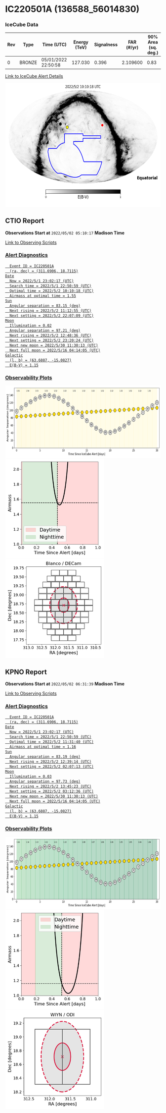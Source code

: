 # IC220501A (136588_56014830)

### IceCube Data

| Rev | Type | Time (UTC) | Energy (TeV) | Signalness | FAR (#/yr) | 90% Area (sq. deg.) |
| --- | --- | --- | --- | --- | --- | --- |
| 0 | BRONZE | 05/01/2022  22:50:58 | 127.030 | 0.396 | 2.109600 | 0.83 |

<a href="https://gcn.gsfc.nasa.gov/gcn/notices_amon_g_b/136588_56014830.amon" target="_blank">Link to IceCube Alert Details</a>

<a href="https://rmorgan10.github.io/AlertMonitoring/IC220501A_0/CTIO_skymap.png" target="_blank">
  <img src="CTIO_skymap.png" alt="CTIO Skymap" style="width:700px;height:400px;">
</a>


## CTIO Report

**Observations Start at**  `2022/05/02 05:10:17`  **Madison Time**

<a href="https://github.com/rmorgan10/AlertMonitoring/blob/main/IC220501A_0/CTIO.json" target="_blank">Link to Observing Scripts

### Alert Diagnostics

```Event
  Event ID = IC220501A
  (ra, dec) = (311.6906, 18.7115)
Date
  Now = 2022/5/1 23:02:17 (UTC)
  Search time = 2022/5/1 22:50:59 (UTC)
  Optimal time = 2022/5/2 10:10:18 (UTC)
  Airmass at optimal time = 1.55
Sun
  Angular separation = 83.15 (deg)
  Next rising = 2022/5/2 11:12:55 (UTC)
  Next setting = 2022/5/2 22:07:09 (UTC)
Moon
  Illumination = 0.02
  Angular separation = 97.21 (deg)
  Next rising = 2022/5/2 12:48:36 (UTC)
  Next setting = 2022/5/2 23:20:24 (UTC)
  Next new moon = 2022/5/30 11:30:13 (UTC)
  Next full moon = 2022/5/16 04:14:05 (UTC)
Galactic
  (l, b) = (63.6887, -15.0827)
  E(B-V) = 1.15
```
### Observability Plots

<a href="https://rmorgan10.github.io/AlertMonitoring/IC220501A_0/CTIO_forecast.png" target="_blank">
  <img src="CTIO_forecast.png" alt="CTIO Forecast" style="width:700px;height:233px;">
</a>

<a href="https://rmorgan10.github.io/AlertMonitoring/IC220501A_0/CTIO_airmass.png" target="_blank">
  <img src="CTIO_airmass.png" alt="CTIO Airmass" style="width:320px;height:320px;">
</a>
<a href="https://rmorgan10.github.io/AlertMonitoring/IC220501A_0/CTIO_fov.png" target="_blank">
  <img src="CTIO_fov.png" alt="CTIO FoV" style="width:320px;height:320px;">
</a>


## KPNO Report

**Observations Start at**  `2022/05/02 06:31:39`  **Madison Time**

<a href="https://github.com/rmorgan10/AlertMonitoring/blob/main/IC220501A_0/KPNO.json" target="_blank">Link to Observing Scripts

### Alert Diagnostics

```Event
  Event ID = IC220501A
  (ra, dec) = (311.6906, 18.7115)
Date
  Now = 2022/5/1 23:02:17 (UTC)
  Search time = 2022/5/1 22:50:59 (UTC)
  Optimal time = 2022/5/2 11:31:40 (UTC)
  Airmass at optimal time = 1.16
Sun
  Angular separation = 83.19 (deg)
  Next rising = 2022/5/2 12:39:14 (UTC)
  Next setting = 2022/5/2 02:07:13 (UTC)
Moon
  Illumination = 0.03
  Angular separation = 97.73 (deg)
  Next rising = 2022/5/2 13:45:23 (UTC)
  Next setting = 2022/5/2 03:12:36 (UTC)
  Next new moon = 2022/5/30 11:30:13 (UTC)
  Next full moon = 2022/5/16 04:14:05 (UTC)
Galactic
  (l, b) = (63.6887, -15.0827)
  E(B-V) = 1.15
```
### Observability Plots

<a href="https://rmorgan10.github.io/AlertMonitoring/IC220501A_0/KPNO_forecast.png" target="_blank">
  <img src="KPNO_forecast.png" alt="KPNO Forecast" style="width:700px;height:233px;">
</a>

<a href="https://rmorgan10.github.io/AlertMonitoring/IC220501A_0/KPNO_airmass.png" target="_blank">
  <img src="KPNO_airmass.png" alt="KPNO Airmass" style="width:320px;height:320px;">
</a>
<a href="https://rmorgan10.github.io/AlertMonitoring/IC220501A_0/KPNO_fov.png" target="_blank">
  <img src="KPNO_fov.png" alt="KPNO FoV" style="width:320px;height:320px;">
</a>


